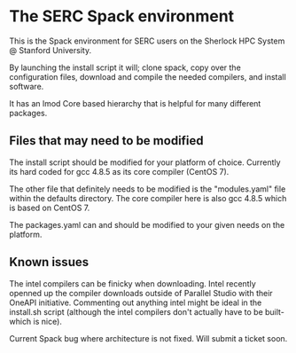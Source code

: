 # The SERC Spack environment

This is the Spack environment for SERC users on the Sherlock HPC System @ Stanford University.

By launching the install script it will; clone spack, copy over the configuration files, download and compile the needed compilers, and install software. 

It has an lmod Core based hierarchy that is helpful for many different packages.

## Files that may need to be modified

The install script should be modified for your platform of choice. Currently its hard coded for gcc 4.8.5 as its core compiler (CentOS 7).

The other file that definitely needs to be modified is the "modules.yaml" file within the defaults directory. The core compiler here is also gcc 4.8.5 which is based on CentOS 7. 

The packages.yaml can and should be modified to your given needs on the platform. 

## Known issues

The intel compilers can be finicky when downloading. Intel recently openned up the compiler downloads outside of Parallel Studio with their OneAPI initiative. Commenting out anything intel might be ideal in the install.sh script (although the intel compilers don't actually have to be built- which is nice). 

Current Spack bug where architecture is not fixed. Will submit a ticket soon. 
